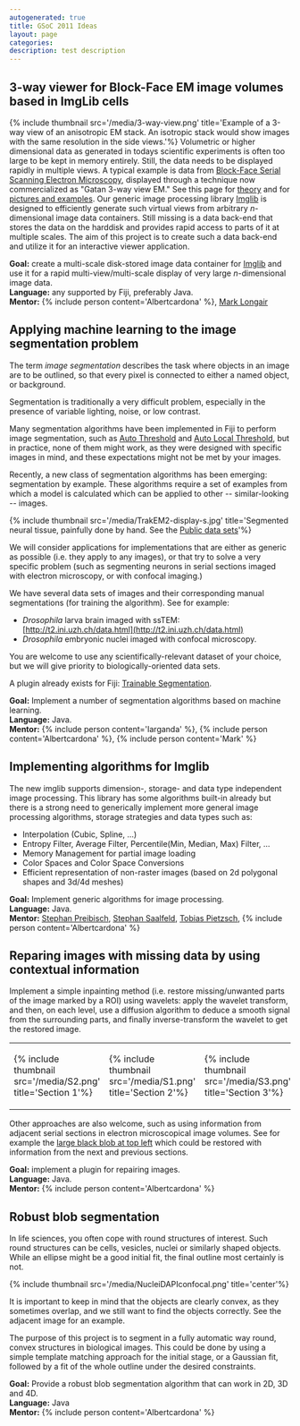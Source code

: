 ```yaml
---
autogenerated: true
title: GSoC 2011 Ideas
layout: page
categories: 
description: test description
---
```


3-way viewer for Block-Face EM image volumes based in ImgLib cells
------------------------------------------------------------------

{% include thumbnail src='/media/3-way-view.png' title='Example of a 3-way view of an anisotropic EM stack. An isotropic stack would show images with the same resolution in the side views.'%} Volumetric or higher dimensional data as generated in todays scientific experiments is often too large to be kept in memory entirely. Still, the data needs to be displayed rapidly in multiple views. A typical example is data from [Block-Face Serial Scanning Electron Microscopy](http://www.plosbiology.org/article/info:doi/10.1371/journal.pbio.0020329), displayed through a technique now commercialized as "Gatan 3-way view EM." See this page for [theory](http://www.gatan.com/knowhow/knowhow_15/3view.htm) and for [pictures and examples](http://www.gatan.com/resources/knowhow/kh18-3view.php). Our generic image processing library [Imglib](/imglib1) is designed to efficiently generate such virtual views from arbitrary *n*-dimensional image data containers. Still missing is a data back-end that stores the data on the harddisk and provides rapid access to parts of it at multiple scales. The aim of this project is to create such a data back-end and utilize it for an interactive viewer application.

**Goal:** create a multi-scale disk-stored image data container for [Imglib](/imglib1) and use it for a rapid multi-view/multi-scale display of very large *n*-dimensional image data.  
**Language:** any supported by Fiji, preferably Java.  
**Mentor:** {% include person content='Albertcardona' %}, [Mark Longair](http://longair.net/mark)

Applying machine learning to the image segmentation problem
-----------------------------------------------------------

The term *image segmentation* describes the task where objects in an image are to be outlined, so that every pixel is connected to either a named object, or background.

Segmentation is traditionally a very difficult problem, especially in the presence of variable lighting, noise, or low contrast.

Many segmentation algorithms have been implemented in Fiji to perform image segmentation, such as [Auto Threshold](/plugins/auto-threshold) and [Auto Local Threshold](/plugins/auto-local-threshold), but in practice, none of them might work, as they were designed with specific images in mind, and these expectations might not be met by your images.

Recently, a new class of segmentation algorithms has been emerging: segmentation by example. These algorithms require a set of examples from which a model is calculated which can be applied to other -- similar-looking -- images.

{% include thumbnail src='/media/TrakEM2-display-s.jpg' title='Segmented neural tissue, painfully done by hand. See the [Public data sets](/plugins/public-data-sets)'%}

We will consider applications for implementations that are either as generic as possible (i.e. they apply to any images), or that try to solve a very specific problem (such as segmenting neurons in serial sections imaged with electron microscopy, or with confocal imaging.)

We have several data sets of images and their corresponding manual segmentations (for training the algorithm). See for example:

-   <i>Drosophila</i> larva brain imaged with ssTEM: [http://t2.ini.uzh.ch/data.html](http://t2.ini.uzh.ch/data.html)
-   <i>Drosophila</i> embryonic nuclei imaged with confocal microscopy.

You are welcome to use any scientifically-relevant dataset of your choice, but we will give priority to biologically-oriented data sets.

A plugin already exists for Fiji: [Trainable Segmentation](/plugins/tws).

**Goal:** Implement a number of segmentation algorithms based on machine learning.  
**Language:** Java.  
**Mentor:** {% include person content='Iarganda' %}, {% include person content='Albertcardona' %}, {% include person content='Mark' %}  

Implementing algorithms for Imglib
----------------------------------

The new imglib supports dimension-, storage- and data type independent image processing. This library has some algorithms built-in already but there is a strong need to generically implement more general image processing algorithms, storage strategies and data types such as:

-   Interpolation (Cubic, Spline, ...)
-   Entropy Filter, Average Filter, Percentile(Min, Median, Max) Filter, ...
-   Memory Management for partial image loading
-   Color Spaces and Color Space Conversions
-   Efficient representation of non-raster images (based on 2d polygonal shapes and 3d/4d meshes)

**Goal:** Implement generic algorithms for image processing.  
**Language:** Java.  
**Mentor:** [Stephan Preibisch](http://fly.mpi-cbg.de/preibisch), [Stephan Saalfeld](http://fly.mpi-cbg.de/saalfeld), [Tobias Pietzsch](http://www.wv.inf.tu-dresden.de/People/Pietzsch.html), {% include person content='Albertcardona' %}  

Reparing images with missing data by using contextual information
-----------------------------------------------------------------

Implement a simple inpainting method (i.e. restore missing/unwanted parts of the image marked by a ROI) using wavelets: apply the wavelet transform, and then, on each level, use a diffusion algorithm to deduce a smooth signal from the surrounding parts, and finally inverse-transform the wavelet to get the restored image.

<table><tbody><tr class="odd"><td><p>{% include thumbnail src='/media/S2.png' title='Section 1'%}</p></td><td><p>{% include thumbnail src='/media/S1.png' title='Section 2'%}</p></td><td><p>{% include thumbnail src='/media/S3.png' title='Section 3'%}</p></td></tr></tbody></table>

Other approaches are also welcome, such as using information from adjacent serial sections in electron microscopical image volumes. See for example the [large black blob at top left](http://fly.mpi-cbg.de/?pid=10&zp=660&yp=43500.5532&xp=54214.2522&sid0=10&s0=2) which could be restored with information from the next and previous sections.

**Goal:** implement a plugin for repairing images.  
**Language:** Java.  
**Mentor:** {% include person content='Albertcardona' %}  

Robust blob segmentation
------------------------

In life sciences, you often cope with round structures of interest. Such round structures can be cells, vesicles, nuclei or similarly shaped objects. While an ellipse might be a good initial fit, the final outline most certainly is not.

{% include thumbnail src='/media/NucleiDAPIconfocal.png' title='center'%}

It is important to keep in mind that the objects are clearly convex, as they sometimes overlap, and we still want to find the objects correctly. See the adjacent image for an example.

The purpose of this project is to segment in a fully automatic way round, convex structures in biological images. This could be done by using a simple template matching approach for the initial stage, or a Gaussian fit, followed by a fit of the whole outline under the desired constraints.

**Goal:** Provide a robust blob segmentation algorithm that can work in 2D, 3D and 4D.  
**Language:** Java  
**Mentor:** {% include person content='Albertcardona' %}  
